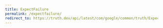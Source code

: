 ```yaml
---
title: ExpectFailure
permalink: /expectfailure/
redirect_to: https://truth.dev/api/latest/com/google/common/truth/ExpectFailure.html
---
```

